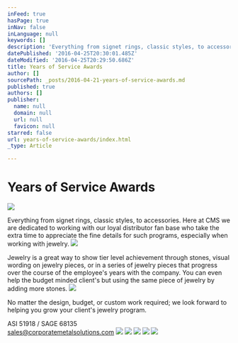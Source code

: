 ```yaml
---
inFeed: true
hasPage: true
inNav: false
inLanguage: null
keywords: []
description: 'Everything from signet rings, classic styles, to accessories. Here at CMS we are dedicated to working with our loyal distributor fan base who take the extra time to appreciate the fine details for such programs, especially when working with jewelry.'
datePublished: '2016-04-25T20:30:01.485Z'
dateModified: '2016-04-25T20:29:50.686Z'
title: Years of Service Awards
author: []
sourcePath: _posts/2016-04-21-years-of-service-awards.md
published: true
authors: []
publisher:
  name: null
  domain: null
  url: null
  favicon: null
starred: false
url: years-of-service-awards/index.html
_type: Article

---
```

# Years of Service Awards
![](https://the-grid-user-content.s3-us-west-2.amazonaws.com/317a9cbc-9335-4f70-81ce-41d9d2d42095.jpg)

Everything from signet rings, classic styles, to accessories. Here at CMS we are dedicated to working with our loyal distributor fan base who take the extra time to appreciate the fine details for such programs, especially when working with jewelry.
![](https://the-grid-user-content.s3-us-west-2.amazonaws.com/326ff4f0-153c-4f13-ae48-d92c3062752a.jpg)

Jewelry is a great way to show tier level achievement through stones, visual wording on jewelry pieces, or in a series of jewelry pieces that progress over the course of the employee's years with the company. You can even help the budget minded client's but using the same piece of jewelry by adding more stones.
![](https://the-grid-user-content.s3-us-west-2.amazonaws.com/c723afe1-b3de-40de-abdd-a25714a03e0f.jpg)

No matter the design, budget, or custom work required; we look forward to helping you grow your client's jewelry program.

ASI 51918 / SAGE 68135  
sales@corporatemetalsolutions.com ![](https://the-grid-user-content.s3-us-west-2.amazonaws.com/03e8ced6-4b4b-4e9c-884c-f3772b563a08.jpg)
![](https://the-grid-user-content.s3-us-west-2.amazonaws.com/4ac7e452-38ec-4f10-acb8-e8675f91ac4a.jpg)
![](https://the-grid-user-content.s3-us-west-2.amazonaws.com/31f5d366-faa5-4655-ba1f-5ccf5788c8b7.jpg)
![](https://s3-us-west-2.amazonaws.com/the-grid-img/p/1670054483d02e69bfa62fe9f712129ae738a9bf.jpg)
![](https://s3-us-west-2.amazonaws.com/the-grid-img/p/7ed020231d7b265862de2f7ffadf3a501fe00ffd.jpg)